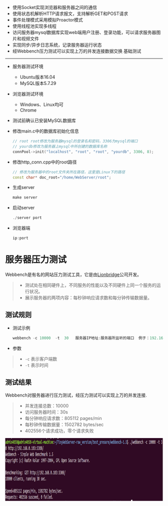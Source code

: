 * 使用Socket实现浏览器和服务器之间的通信
* 使用状态机解析HTTP请求报文，支持解析GET和POST请求
* 事件处理模式采用模拟Proactor模式
* 使用线程池实现多线程
* 访问服务器mysql数据库实现web端用户注册、登录功能，可以请求服务器图片和视频文件
* 实现同步/异步日志系统，记录服务器运行状态
* 经Webbench压力测试可以实现上万的并发连接数据交换
基础测试
------------
* 服务器测试环境
	* Ubuntu版本16.04
	* MySQL版本5.7.29
* 浏览器测试环境
	* Windows、Linux均可
	* Chrome

* 测试前确认已安装MySQL数据库

* 修改main.c中的数据库初始化信息

    ```C++
    // root root修改为服务器mysql的登录名和密码，3306为mysql的端口
	// yourdb修改为服务器上mysql中所创建的数据库名称
    connPool->init("localhost", "root", "root", "yourdb", 3306, 8);
    ```

* 修改http_conn.cpp中的root路径

    ```C++
	// 修改为服务器中的root文件夹所在路径，这里是Linux下的路径
    const char* doc_root="/home/WebServer/root";
    ```

* 生成server

    ```C++
    make server
    ```

* 启动server

    ```C++
    ./server port
    ```

* 浏览器端

    ```C++
    ip:port
    ```

服务器压力测试
===============
Webbench是有名的网站压力测试工具，它是由[Lionbridge](http://www.lionbridge.com)公司开发。

> * 测试处在相同硬件上，不同服务的性能以及不同硬件上同一个服务的运行状况。
> * 展示服务器的两项内容：每秒钟响应请求数和每分钟传输数据量。


测试规则
------------
* 测试示例

    ```C++
	webbench -c 10000  -t  30   服务器IP地址:服务器所监听的端口  例子：192.168.0.103:3307
    ```
* 参数

> * `-c` 表示客户端数
> * `-t` 表示时间


测试结果
---------
Webbench对服务器进行压力测试，经压力测试可以实现上万的并发连接.
> * 并发连接总数：10000
> * 访问服务器时间：30s
> * 每分钟响应请求数：805112 pages/min
> * 每秒钟传输数据量：1502782 bytes/sec
> * 402556个请求成功，零个请求失败
<div align=center><img src="https://github.com/4050km/webserver/blob/main/root/testresult.png" height="201"/> </div>
